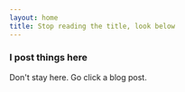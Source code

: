 ```yaml
---
layout: home
title: Stop reading the title, look below
---
```


### I post things here
Don't stay here. Go click a blog post.